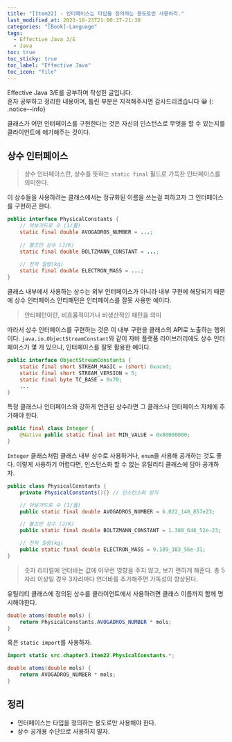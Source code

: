 ```yaml
---
title: "[Item22] - 인터페이스는 타입을 정의하는 용도로만 사용하라."
last_modified_at: 2023-10-23T21:00:37-21:30
categories: "[Book]-Language"
tags:
  - Effective Java 3/E
  - Java
toc: true
toc_sticky: true
toc_label: "Effective Java"
toc_icon: "file"
---
```


Effective Java 3/E를 공부하며 작성한 글입니다.<br>
혼자 공부하고 정리한 내용이며, 틀린 부분은 지적해주시면 감사드리겠습니다 😀
{: .notice--info}

클래스가 어떤 인터페이스를 구현한다는 것은 자신의 인스턴스로 무엇을 할 수 있는지를 클라이언트에 얘기해주는 것이다.

## 상수 인터페이스

> 상수 인터페이스란, 상수를 뜻하는 `static final` 필드로 가득찬 인터페이스를 의미한다.

이 상수들을 사용하려는 클래스에서는 정규화된 이름을 쓰는걸 피하고자 그 인터페이스를 구현하곤 한다.

```java
public interface PhysicalConstants {
    // 아보가드로 수 (1/몰)
    static final double AVOGADROS_NUMBER = ...;
    
    // 볼츠만 상수 (J/K)
    static final double BOLTZMANN_CONSTANT = ...;
    
    // 전자 질량(kg)
    static final double ELECTRON_MASS = ...;
}
```

클래스 내부에서 사용하는 상수는 외부 인터페이스가 아니라 내부 구현에 해당되기 때문에 상수 인터페이스 안티패턴은 인터페이스를 잘못 사용한 예이다.

> 안티패턴이란, 비효율적이거나 비생산적인 패턴을 의미

따라서 상수 인터페이스를 구현하는 것은 이 내부 구현을 클래스의 API로 노출하는 행위이다.
`java.io.ObjectStreamConstant`와 같이 자바 플랫폼 라이브러리에도 상수 인터페이스가 몇 개 있으나, 인터페이스를 잘못 활용한 예이다.

```java
public interface ObjectStreamConstants {
    static final short STREAM_MAGIC = (short) 0xaced;
    static final short STREAM_VERSION = 5;
    static final byte TC_BASE = 0x70;
    ...
}
```

특정 클래스나 인터페이스와 강하게 연관된 상수라면 그 클래스나 인터페이스 자체에 추가해야 한다.

```java
public final class Integer {
    @Native public static final int MIN_VALUE = 0x80000000;
}
```

`Integer` 클래스처럼 클래스 내부 상수로 사용하거나, `enum`을 사용해 공개하는 것도 좋다.
이렇게 사용하기 어렵다면, 인스턴스화 할 수 없는 유틸리티 클래스에 담아 공개하자.

```java
public class PhysicalConstants {
    private PhysicalConstants(){} // 인스턴스화 방지

    // 아보가드로 수 (1/몰)
    public static final double AVOGADROS_NUMBER = 6.022_140_857e23;

    // 볼츠만 상수 (J/K)
    public static final double BOLTZMANN_CONSTANT = 1.380_648_52e-23;

    // 전자 질량(kg)
    public static final double ELECTRON_MASS = 9.109_383_56e-31;
}
```

> 숫자 리터럴에 언더바는 값에 아무런 영향을 주지 않고, 보기 편하게 해준다.
> 총 5자리 이상일 경우 3자리마다 언더바를 추가해주면 가독성이 향상된다.

유틸리티 클래스에 정의된 상수를 클라이언트에서 사용하려면 클래스 이름까지 함께 명시해야한다.

```java
double atoms(double mols) {
    return PhysicalConstants.AVOGADROS_NUMBER * mols;
}
```

혹은 `static import`를 사용하자.

```java
import static src.chapter3.item22.PhysicalConstants.*;

double atoms(double mols) {
    return AVOGADROS_NUMBER * mols;
}
```

## 정리

- 인터페이스는 타입을 정의하는 용도로만 사용해야 한다.
- 상수 공개용 수단으로 사용하지 말자.